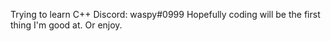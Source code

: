 Trying to learn C++
Discord: waspy#0999
Hopefully coding will be the first thing I'm good at.  Or enjoy.

